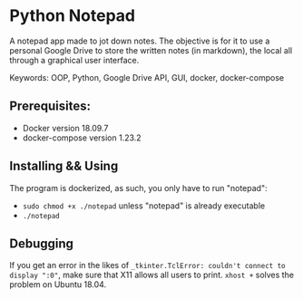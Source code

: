 # Python Notepad

A notepad app made to jot down notes. The objective is for it to use a personal Google Drive to store the written notes (in markdown), the local all through a graphical user interface.

Keywords: OOP, Python, Google Drive API, GUI, docker, docker-compose

## Prerequisites:

* Docker version 18.09.7
* docker-compose version 1.23.2

## Installing && Using

The program is dockerized, as such, you only have to run "notepad":

* `sudo chmod +x ./notepad` unless "notepad" is already executable
* `./notepad`

## Debugging

If you get an error in the likes of `_tkinter.TclError: couldn't connect to display ":0"`, make sure that X11 allows all users to print. `xhost +` solves the problem on Ubuntu 18.04.